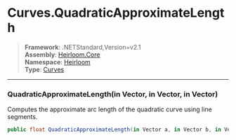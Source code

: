 # Curves.QuadraticApproximateLength

> **Framework**: .NETStandard,Version=v2.1  
> **Assembly**: [Heirloom.Core][0]  
> **Namespace**: [Heirloom][0]  
> **Type**: [Curves][1]

--------------------------------------------------------------------------------

### QuadraticApproximateLength(in Vector, in Vector, in Vector)

Computes the approximate arc length of the quadratic curve using line segments.

```cs
public float QuadraticApproximateLength(in Vector a, in Vector b, in Vector c)
```

[0]: ../Heirloom.Core.md
[1]: Heirloom.Curves.md
